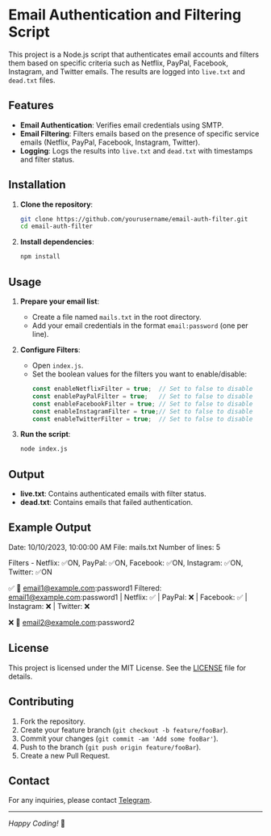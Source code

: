 # Email Authentication and Filtering Script

This project is a Node.js script that authenticates email accounts and filters them based on specific criteria such as Netflix, PayPal, Facebook, Instagram, and Twitter emails. The results are logged into `live.txt` and `dead.txt` files.

## Features

- **Email Authentication**: Verifies email credentials using SMTP.
- **Email Filtering**: Filters emails based on the presence of specific service emails (Netflix, PayPal, Facebook, Instagram, Twitter).
- **Logging**: Logs the results into `live.txt` and `dead.txt` with timestamps and filter status.

## Installation

1. **Clone the repository**:
    ```sh
    git clone https://github.com/yourusername/email-auth-filter.git
    cd email-auth-filter
    ```

2. **Install dependencies**:
    ```sh
    npm install
    ```

## Usage

1. **Prepare your email list**:
    - Create a file named `mails.txt` in the root directory.
    - Add your email credentials in the format `email:password` (one per line).

2. **Configure Filters**:
    - Open `index.js`.
    - Set the boolean values for the filters you want to enable/disable:
        ```javascript
        const enableNetflixFilter = true;  // Set to false to disable
        const enablePayPalFilter = true;   // Set to false to disable
        const enableFacebookFilter = true; // Set to false to disable
        const enableInstagramFilter = true;// Set to false to disable
        const enableTwitterFilter = true;  // Set to false to disable
        ```

3. **Run the script**:
    ```sh
    node index.js
    ```

## Output

- **live.txt**: Contains authenticated emails with filter status.
- **dead.txt**: Contains emails that failed authentication.

## Example Output
Date: 10/10/2023, 10:00:00 AM
File: mails.txt
Number of lines: 5

Filters - Netflix: ✅ON, PayPal: ✅ON, Facebook: ✅ON, Instagram: ✅ON, Twitter: ✅ON

✅ 💨 email1@example.com:password1
Filtered: email1@example.com:password1 | Netflix: ✅ | PayPal: ❌ | Facebook: ✅ | Instagram: ❌ | Twitter: ❌

❌ 💨 email2@example.com:password2


## License

This project is licensed under the MIT License. See the [LICENSE](LICENSE) file for details.

## Contributing

1. Fork the repository.
2. Create your feature branch (`git checkout -b feature/fooBar`).
3. Commit your changes (`git commit -am 'Add some fooBar'`).
4. Push to the branch (`git push origin feature/fooBar`).
5. Create a new Pull Request.

## Contact

For any inquiries, please contact [Telegram](https://t.me/lamb3rt).

---

*Happy Coding!* 🚀